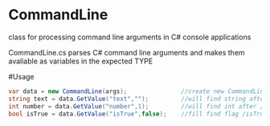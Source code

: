 # CommandLine
class for processing command line arguments in C# console applications

CommandLine.cs parses C# command line arguments and makes them avaliable as variables in the expected TYPE

#Usage
```C#
var data = new CommandLine(args);               //create new CommandLine object with args
string text = data.GetValue("text","");         //will find string after /text or -text
int number = data.GetValue("number",1);         //will find int after /number or -number
bool isTrue = data.GetValue("isTrue",false);    //fill find flag /isTrue or -isTrue
```

